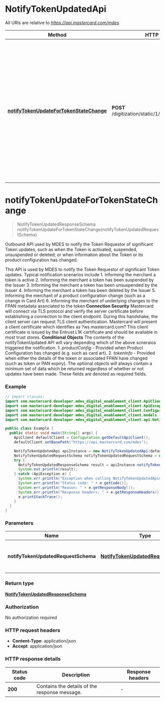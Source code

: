 # NotifyTokenUpdatedApi

All URIs are relative to *https://api.mastercard.com/mdes*

| Method | HTTP request | Description |
|------------- | ------------- | -------------|
| [**notifyTokenUpdateForTokenStateChange**](NotifyTokenUpdatedApi.md#notifyTokenUpdateForTokenStateChange) | **POST** /digitization/static/1/0/notifyTokenUpdated | Outbound API used by MDES to notify the Token Requestor of significant Token updates, such as when the Token is activated, suspended, unsuspended or deleted; or when information about the Token or its product configuration has changed. |


<a id="notifyTokenUpdateForTokenStateChange"></a>
# **notifyTokenUpdateForTokenStateChange**
> NotifyTokenUpdatedResponseSchema notifyTokenUpdateForTokenStateChange(notifyTokenUpdatedRequestSchema)

Outbound API used by MDES to notify the Token Requestor of significant Token updates, such as when the Token is activated, suspended, unsuspended or deleted; or when information about the Token or its product configuration has changed.

This API is used by MDES to notify the Token Requestor of significant Token updates. Typical notification scenarios include  1. Informing the merchant a token is active 2. Informing the merchant a token has been suspended by the Issuer 3. Informing the merchant a token has been unsuspended by the Issuer 4. Informing the merchant a token has been deleted by the Issuer 5. Informing the merchant of a product configuration change (such as a change in Card Art) 6. Informing the merchant of underlying changes to the FPAN metadata associated to the token  **Connection Security**  Mastercard will connect via TLS protocol and verify the server certificate before establishing a connection to the client endpoint. During this handshake, the client server can request TLS client authentication. Mastercard will present a client certificate which identifies as ?ws.mastercard.com? This client certificate is issued by the Entrust L1K certificate and should be available in most trust stores.   **Conditional Objects**  The contents of the notifyTokenUpdated API will vary depending which of the above scneraios triggered the notification.  1. *productConfig* - Provided when Product Configuration has changed (e.g. such as card art). 2. *tokenInfo* - Provided when either the details of the token or associated FPAN have changed (such as token or PAN expiry).   The optional objects will always contain a minimum set of data which be returned regardless of whether or not updates have been made. These fields are denoted as required fields. 

### Example
```java
// Import classes:
import com.mastercard.developer.mdes_digital_enablement_client.ApiClient;
import com.mastercard.developer.mdes_digital_enablement_client.ApiException;
import com.mastercard.developer.mdes_digital_enablement_client.Configuration;
import com.mastercard.developer.mdes_digital_enablement_client.models.*;
import com.mastercard.developer.mdes_digital_enablement_client.api.NotifyTokenUpdatedApi;

public class Example {
  public static void main(String[] args) {
    ApiClient defaultClient = Configuration.getDefaultApiClient();
    defaultClient.setBasePath("https://api.mastercard.com/mdes");

    NotifyTokenUpdatedApi apiInstance = new NotifyTokenUpdatedApi(defaultClient);
    NotifyTokenUpdatedRequestSchema notifyTokenUpdatedRequestSchema = new NotifyTokenUpdatedRequestSchema(); // NotifyTokenUpdatedRequestSchema | Contains the details of the request message. 
    try {
      NotifyTokenUpdatedResponseSchema result = apiInstance.notifyTokenUpdateForTokenStateChange(notifyTokenUpdatedRequestSchema);
      System.out.println(result);
    } catch (ApiException e) {
      System.err.println("Exception when calling NotifyTokenUpdatedApi#notifyTokenUpdateForTokenStateChange");
      System.err.println("Status code: " + e.getCode());
      System.err.println("Reason: " + e.getResponseBody());
      System.err.println("Response headers: " + e.getResponseHeaders());
      e.printStackTrace();
    }
  }
}
```

### Parameters

| Name | Type | Description  | Notes |
|------------- | ------------- | ------------- | -------------|
| **notifyTokenUpdatedRequestSchema** | [**NotifyTokenUpdatedRequestSchema**](NotifyTokenUpdatedRequestSchema.md)| Contains the details of the request message.  | [optional] |

### Return type

[**NotifyTokenUpdatedResponseSchema**](NotifyTokenUpdatedResponseSchema.md)

### Authorization

No authorization required

### HTTP request headers

 - **Content-Type**: application/json
 - **Accept**: application/json

### HTTP response details
| Status code | Description | Response headers |
|-------------|-------------|------------------|
| **200** | Contains the details of the response message.  |  -  |

